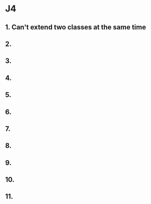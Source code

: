 # J4
## 1. Can't extend two classes at the same time
## 2. 
## 3.
## 4. 
## 5. 
## 6. 
## 7. 
## 8. 
## 9. 
## 10.
## 11. 
